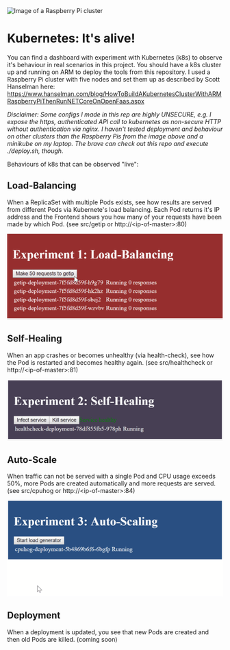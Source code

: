 <img src="https://raw.githubusercontent.com/daniel-kun/kube-alive/master/docs/kube-pi.png" width="420" alt="Image of a Raspberry Pi cluster">

# Kubernetes: It's alive!

You can find a dashboard with experiment with Kubernetes (k8s) to observe it's behaviour in real scenarios in this project.
You should have a k8s cluster up and running on ARM to deploy the tools from this repository.
I used a Raspberry Pi cluster with five nodes and set them up as described by Scott Hanselman here: https://www.hanselman.com/blog/HowToBuildAKubernetesClusterWithARMRaspberryPiThenRunNETCoreOnOpenFaas.aspx

*Disclaimer: Some configs I made in this rep are highly UNSECURE, e.g. I expose the https, authenticated API call to kubernetes as non-secure HTTP without authentication via nginx. I haven't tested deployment and behaviour on other clusters than the Raspberry Pis from the image above and a minikube on my laptop. The brave can check out this repo and execute ./deploy.sh, though.*

Behaviours of k8s that can be observed "live":

## Load-Balancing
When a ReplicaSet with multiple Pods exists, see how results are served from different Pods via Kubernete's load balancing. Each Pod returns it's IP address and the Frontend shows you how many of your requests have been made by which Pod.
(see src/getip or http://\<ip-of-master\>:80)


![Experiment 1 Demo](docs/demo-experiment-1.gif)

## Self-Healing
When an app crashes or becomes unhealthy (via health-check), see how the Pod is restarted and becomes healthy again.
(see src/healthcheck or http://\<ip-of-master\>:81)

![Experiment 2 Demo](docs/demo-experiment-2.gif)

## Auto-Scale
When traffic can not be served with a single Pod and CPU usage exceeds 50%, more Pods are created automatically and more requests are served.
(see src/cpuhog or http://\<ip-of-master\>:84)

![Experiment 3 Demo](docs/demo-experiment-3.gif)

## Deployment
When a deployment is updated, you see that new Pods are created and then old Pods are killed. (coming soon)

